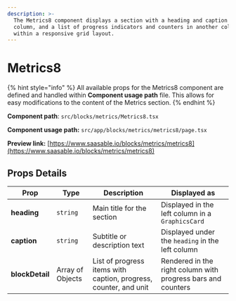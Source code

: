 ```yaml
---
description: >-
  The Metrics8 component displays a section with a heading and caption in one
  column, and a list of progress indicators and counters in another column, all
  within a responsive grid layout.
---
```


# Metrics8

{% hint style="info" %}
All available props for the Metrics8 component are defined and handled within **Component usage path** file. This allows for easy modifications to the content of the Metrics section.
{% endhint %}

**Component path**: `src/blocks/metrics/Metrics8.tsx`

**Component usage path:**  `src/app/blocks/metrics/metrics8/page.tsx`

**Preview link:** [https://www.saasable.io/blocks/metrics/metrics8](https://www.saasable.io/blocks/metrics/metrics8)

## Props Details

| Prop            | Type             | Description                                                      | Displayed as                                                 |
| --------------- | ---------------- | ---------------------------------------------------------------- | ------------------------------------------------------------ |
| **heading**     | `string`         | Main title for the section                                       | Displayed in the left column in a `GraphicsCard`             |
| **caption**     | `string`         | Subtitle or description text                                     | Displayed under the `heading` in the left column             |
| **blockDetail** | Array of Objects | List of progress items with caption, progress, counter, and unit | Rendered in the right column with progress bars and counters |

